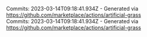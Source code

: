 Commits: 2023-03-14T09:18:41.934Z - Generated via https://github.com/marketplace/actions/artificial-grass
<br>
Commits: 2023-03-14T09:18:41.934Z - Generated via https://github.com/marketplace/actions/artificial-grass
<br>
